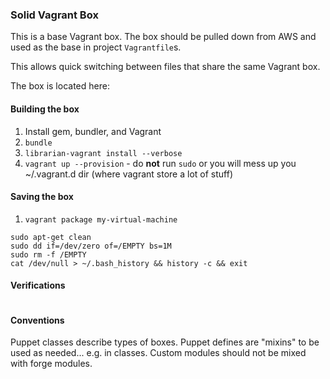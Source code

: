 ### Solid Vagrant Box

This is a base Vagrant box. The box should be pulled down from AWS and used as the base in project `Vagrantfile`s.

This allows quick switching between files that share the same Vagrant box.

The box is located here:

#### Building the box

1. Install gem, bundler, and Vagrant
2. `bundle`
3. `librarian-vagrant install --verbose`
3. `vagrant up --provision` - do **not** run `sudo` or you will mess up you ~/.vagrant.d dir (where vagrant store a lot of stuff)

#### Saving the box

1. `vagrant package my-virtual-machine`

```
sudo apt-get clean
sudo dd if=/dev/zero of=/EMPTY bs=1M
sudo rm -f /EMPTY
cat /dev/null > ~/.bash_history && history -c && exit
```

#### Verifications

```

```

#### Conventions

Puppet classes describe types of boxes. Puppet defines are "mixins" to be used as needed... e.g. in classes.
Custom modules should not be mixed with forge modules.